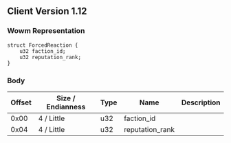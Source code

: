 ## Client Version 1.12

### Wowm Representation
```rust,ignore
struct ForcedReaction {
    u32 faction_id;    
    u32 reputation_rank;    
}

```
### Body
| Offset | Size / Endianness | Type | Name | Description |
| ------ | ----------------- | ---- | ---- | ----------- |
| 0x00 | 4 / Little | u32 | faction_id |  |
| 0x04 | 4 / Little | u32 | reputation_rank |  |

